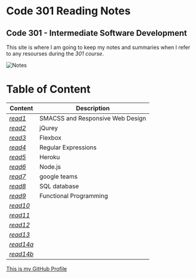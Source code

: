 

# Code 301 Reading Notes

## Code 301 - Intermediate Software Development

This site is where I am going to keep my notes and summaries when I refer to any resourses during the *301 course*.

![Notes](https://store-images.s-microsoft.com/image/apps.3179.13899725065627034.cde70839-621b-4895-8adf-f523b0117ad5.abc02c28-8d42-4aa4-b4d7-1c63ffe3992e?mode=scale&q=90&h=300&w=300)

# Table of Content

 | Content      | Description
------------      | ------------
*[read1](https://sondos-braim.github.io/reading-notes301/read01)* | SMACSS and Responsive Web Design
*[read2](https://sondos-braim.github.io/reading-notes301/read02)* | jQurey
*[read3](https://sondos-braim.github.io/reading-notes301/read03)* | Flexbox
*[read4](https://sondos-braim.github.io/reading-notes301/read04)* | Regular Expressions
*[read5](https://sondos-braim.github.io/reading-notes301/read05)* | Heroku
*[read6](https://sondos-braim.github.io/reading-notes301/read06)* | Node.js
*[read7](https://sondos-braim.github.io/reading-notes301/read07)* |google teams
*[read8](https://sondos-braim.github.io/reading-notes301/read08)* |SQL database
*[read9](https://sondos-braim.github.io/reading-notes301/read09)* | Functional Programming
*[read10](https://sondos-braim.github.io/reading-notes301/read10)* | 
*[read11](https://sondos-braim.github.io/reading-notes301/read11)* | 
*[read12](https://sondos-braim.github.io/reading-notes301/read12)* | 
*[read13](https://sondos-braim.github.io/reading-notes301/read13)* | 
*[read14a](https://sondos-braim.github.io/reading-notes301/read14a)* | 
*[read14b](https://sondos-braim.github.io/reading-notes301/read14b)* |


[This is my GitHub Profile](https://github.com/Sondos-Braim) 
